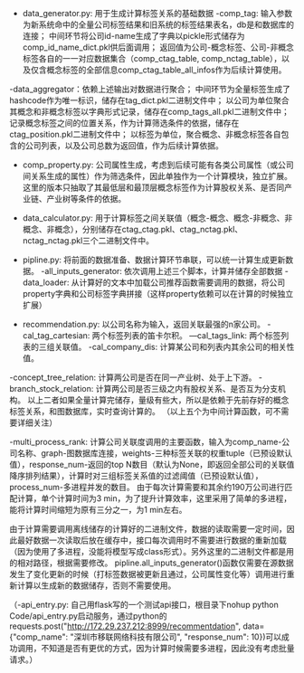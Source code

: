 * data_generator.py: 用于生成计算标签关系的基础数据
-comp_tag: 输入参数为新系统命中的全量公司标签结果和旧系统的标签结果表名，db是和数据库的连接；
           中间环节将公司id-name生成了字典以pickle形式储存为comp_id_name_dict.pkl供后面调用；
           返回值为公司-概念标签、公司-非概念标签各自的一一对应数据集合（comp_ctag_table, comp_nctag_table），以及仅含概念标签的全部信息comp_ctag_table_all_infos作为后续计算使用。

-data_aggregator：依赖上述输出对数据进行聚合；
                  中间环节为全量标签生成了hashcode作为唯一标识，储存在tag_dict.pkl二进制文件中；
                  以公司为单位聚合其概念和非概念标签以字典形式记录，储存在comp_tags_all.pkl二进制文件中；
                  记录概念标签之间的位置关系，作为计算筛选条件的依据，储存在ctag_position.pkl二进制文件中；
                  以标签为单位，聚合概念、非概念标签各自包含的公司列表，以及公司总数为返回值，作为后续计算依据。

* comp_property.py: 公司属性生成，考虑到后续可能有各类公司属性（或公司间关系生成的属性）作为筛选条件，因此单独作为一个计算模块，独立扩展。这里的版本只抽取了其最低层和最顶层概念标签作为计算股权关系、是否同产业链、产业树等条件的依据。

* data_calculator.py: 用于计算标签之间关联值（概念-概念、概念-非概念、非概念、非概念），分别储存在ctag_ctag.pkl、ctag_nctag.pkl、nctag_nctag.pkl三个二进制文件中。

* pipline.py: 将前面的数据准备、数据计算环节串联，可以统一计算生成更新数据。
-all_inputs_generator: 依次调用上述三个脚本，计算并储存全部数据
-data_loader: 从计算好的文本中加载公司推荐函数需要调用的数据，将公司property字典和公司标签字典拼接（这样property依赖可以在计算的时候独立扩展）

* recommendation.py: 以公司名称为输入，返回关联最强的n家公司。
-cal_tag_cartesian: 两个标签列表的笛卡尔积。
—cal_tags_link: 两个标签列表的三组关联值。
-cal_company_dis: 计算某公司和列表内其余公司的相关性值。

-concept_tree_relation: 计算两公司是否在同一产业树、处于上下游。
-branch_stock_relation: 计算两公司是否三级之内有股权关系、是否互为分支机构。
以上二者如果全量计算完储存，量级有些大，所以是依赖于先前存好的概念标签关系，和图数据库，实时查询计算的。
（以上五个为中间计算函数，可不需要详细关注）

-multi_process_rank: 计算公司关联度调用的主要函数，输入为comp_name-公司名称、graph-图数据库连接，weights-三种标签关联的权重tuple（已预设默认值），response_num-返回的top N数目（默认为None，即返回全部公司的关联值降序排列结果），计算时对三组标签关系值的过滤阈值（已预设默认值），process_num-多进程并发的数目。
由于每次计算需要和其余约190万公司进行匹配计算，单个计算时间为3 min，为了提升计算效率，这里采用了简单的多进程，能将计算时间缩短为原有三分之一，为1 min左右。



由于计算需要调用离线储存的计算好的二进制文件，数据的读取需要一定时间，因此最好数据一次读取后放在缓存中，接口每次调用时不需要进行数据的重新加载（因为使用了多进程，没能将模型写成class形式）。另外这里的二进制文件都是用的相对路径，根据需要修改。
pipline.all_inputs_generator()函数仅需要在源数据发生了变化更新的时候（打标签数据被更新且通过，公司属性变化等）调用进行重新计算以生成新的数据储存，否则不需要使用。


（-api_entry.py: 自己用flask写的一个测试api接口，根目录下nohup python Code/api_entry.py启动服务，通过python的requests.post("http://172.29.237.212:8999/recommentdation", data={"comp_name": "深圳市移联网络科技有限公司", "response_num": 10})可以成功调用，不知道是否有更优的方式，因为计算时候需要多进程，因此没有考虑批量请求。）